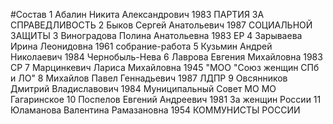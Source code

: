 #Состав
1 Абалин Никита Александрович 1983 ПАРТИЯ ЗА СПРАВЕДЛИВОСТЬ
2 Быков Сергей Анатольевич 1987 СОЦИАЛЬНОЙ ЗАЩИТЫ
3 Виноградова Полина Анатольевна 1983 ЕР
4 Зарываева Ирина Леонидовна 1961 собрание-работа
5 Кузьмин Андрей Николаевич 1984 Чернобыль-Нева
6 Лаврова Евгения Михайловна 1983 СР
7 Марцинкевич Лариса Михайловна 1945 \"МОО \"Союз женщин СПб и ЛО\"
8 Михайлов Павел Геннадьевич 1987 ЛДПР
9 Овсянников Дмитрий Владиславович 1984 Муниципальный Совет МО МО Гагаринское
10 Поспелов Евгений Андреевич 1981 За женщин России
11 Юламанова Валентина Рамазановна 1954 КОММУНИСТЫ РОССИИ
